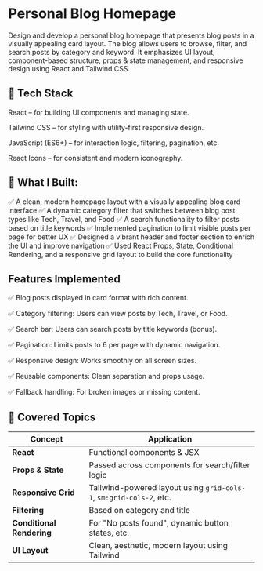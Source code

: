 # Personal Blog Homepage

Design and develop a personal blog homepage that presents blog posts in a visually appealing card layout. The blog allows users to browse, filter, and search posts by category and keyword. It emphasizes UI layout, component-based structure, props & state management, and responsive design using React and Tailwind CSS.

<h2>🧱 Tech Stack</h2>

React – for building UI components and managing state.

Tailwind CSS – for styling with utility-first responsive design.

JavaScript (ES6+) – for interaction logic, filtering, pagination, etc.

React Icons – for consistent and modern iconography.

<h2>🔧 What I Built: </h2>
✅ A clean, modern homepage layout with a visually appealing blog card interface
✅ A dynamic category filter that switches between blog post types like Tech, Travel, and Food
✅ A search functionality to filter posts based on title keywords
✅ Implemented pagination to limit visible posts per page for better UX
✅ Designed a vibrant header and footer section to enrich the UI and improve navigation
✅ Used React Props, State, Conditional Rendering, and a responsive grid layout to build the core functionality

<h2>Features Implemented</h2>

✅ Blog posts displayed in card format with rich content.

✅ Category filtering: Users can view posts by Tech, Travel, or Food.

✅ Search bar: Users can search posts by title keywords (bonus).

✅ Pagination: Limits posts to 6 per page with dynamic navigation.

✅ Responsive design: Works smoothly on all screen sizes.

✅ Reusable components: Clean separation and props usage.

✅ Fallback handling: For broken images or missing content.

<h2>🌟 Covered Topics</h2>

| Concept                   | Application                                                         |
| ------------------------- | ------------------------------------------------------------------- |
| **React**                 | Functional components & JSX                                         |
| **Props & State**         | Passed across components for search/filter logic                    |
| **Responsive Grid**       | Tailwind-powered layout using `grid-cols-1`, `sm:grid-cols-2`, etc. |
| **Filtering**             | Based on category and title                                         |
| **Conditional Rendering** | For "No posts found", dynamic button states, etc.                   |
| **UI Layout**             | Clean, aesthetic, modern layout using Tailwind                      |




